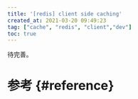 ```yaml
---
title: '[redis] client side caching'
created_at: 2021-03-20 09:49:23
tag: ["cache", "redis", "client","dev"]
toc: true
---
```


待完善。

# 参考 {#reference}